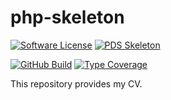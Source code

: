 # php-skeleton

[![Software License](https://img.shields.io/badge/license-MIT-green.svg)](LICENSE)
[![PDS Skeleton](https://img.shields.io/badge/pds-skeleton-blue.svg?style=flat-square)](https://github.com/php-pds/skeleton)

[![GitHub Build](https://github.com/milan-miscevic/cv/workflows/Test/badge.svg?branch=master)](https://github.com/milan-miscevic/cv/actions)
[![Type Coverage](https://shepherd.dev/github/milan-miscevic/cv/coverage.svg)](https://shepherd.dev/github/milan-miscevic/cv)

This repository provides my CV.
